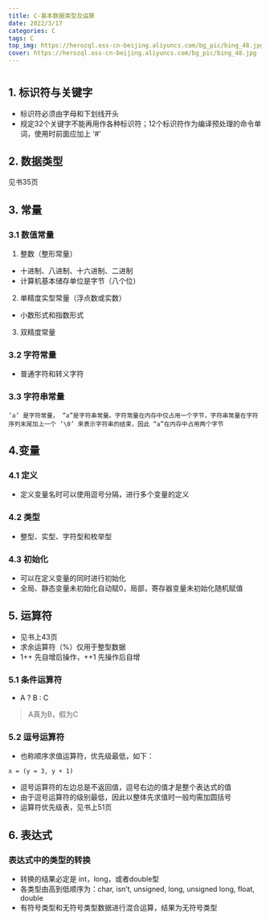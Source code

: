 ```yaml
---
title: C-基本数据类型及运算
date: 2022/3/17
categories: C
tags: C
top_img: https://herozql.oss-cn-beijing.aliyuncs.com/bg_pic/bing_48.jpg
cover: https://herozql.oss-cn-beijing.aliyuncs.com/bg_pic/bing_48.jpg
---
```




# 

## 1. 标识符与关键字
- 标识符必须由字母和下划线开头
- 规定32个关键字不能再用作各种标识符；12个标识符作为编译预处理的命令单词，使用时前面应加上 ‘#’

## 2. 数据类型
见书35页

## 3. 常量
### 3.1 数值常量
1. 整数（整形常量）
- 十进制、八进制、十六进制、二进制
- 计算机基本储存单位是字节（八个位）
2. 单精度实型常量（浮点数或实数）
- 小数形式和指数形式
3. 双精度常量


### 3.2 字符常量
- 普通字符和转义字符

### 3.3 字符串常量
```
‘a’ 是字符常量， “a”是字符串常量。字符常量在内存中仅占用一个字节，字符串常量在字符序列末尾加上一个 ’\0’ 来表示字符串的结束，因此 “a”在内存中占用两个字节
```

## 4.变量
### 4.1 定义
- 定义变量名时可以使用逗号分隔，进行多个变量的定义

### 4.2 类型
- 整型、实型、字符型和枚举型

### 4.3 初始化
- 可以在定义变量的同时进行初始化
- 全局、静态变量未初始化自动赋0，局部，寄存器变量未初始化随机赋值

## 5. 运算符
- 见书上43页
- 求余运算符（%）仅用于整型数据
- 1++ 先自增后操作，++1 先操作后自增

### 5.1 条件运算符
- A ? B : C
>A真为B，假为C

### 5.2 逗号运算符
-  也称顺序求值运算符，优先级最低，如下：
```
x = (y = 3, y + 1)
```
- 逗号运算符的左边总是不返回值，逗号右边的值才是整个表达式的值
- 由于逗号运算符的级别最低，因此以整体先求值时一般均需加圆括号
- 运算符优先级表，见书上51页

## 6. 表达式
### 表达式中的类型的转换
- 转换的结果必定是 int，long，或者double型
- 各类型由高到低顺序为：char, isn’t, unsigned, long, unsigned long, float, double
- 有符号类型和无符号类型数据进行混合运算，结果为无符号类型
